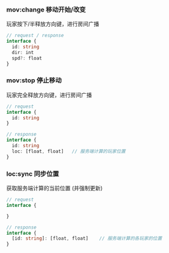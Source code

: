 ### mov:change 移动开始/改变

玩家按下/半释放方向键，进行房间广播

```typescript
// request / response
interface {
  id: string
  dir: int
  spd?: float
}
```

### mov:stop 停止移动

玩家完全释放方向键，进行房间广播

```typescript
// request 
interface {
  id: string
}

// response
interface {
  id: string
  loc: [float, float]   // 服务端计算的玩家位置
}
```

### loc:sync 同步位置

获取服务端计算的当前位置 (并强制更新)

```typescript
// request
interface {

}

// response
interface {
  [id: string]: [float, float]    // 服务端计算的各玩家的位置
}
```
